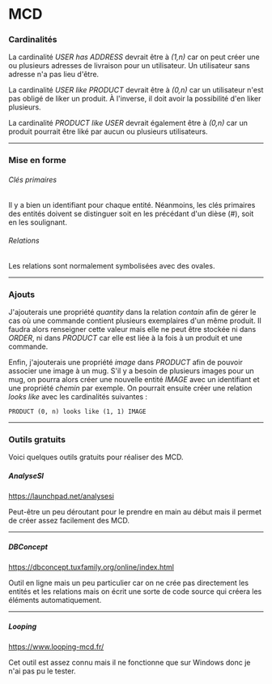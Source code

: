 # MCD



### Cardinalités

La cardinalité *USER has ADDRESS* devrait être à *(1,n)* car on peut créer une ou plusieurs adresses de livraison pour un utilisateur.
Un utilisateur sans adresse n'a pas lieu d'être.

La cardinalité *USER like PRODUCT* devrait être à *(0,n)* car un utilisateur n'est pas obligé de liker un produit.
À l'inverse, il doit avoir la possibilité d'en liker plusieurs.

La cardinalité *PRODUCT like USER* devrait également être à *(0,n)* car un produit pourrait être liké par aucun ou plusieurs utilisateurs.

----

### Mise en forme

###### Clés primaires

Il y a bien un identifiant pour chaque entité.
Néanmoins, les clés primaires des entités doivent se distinguer soit en les précédant d'un dièse (#), soit en les soulignant.

###### Relations

Les relations sont normalement symbolisées avec des ovales.

---

### Ajouts

J'ajouterais une propriété *quantity* dans la relation *contain* afin de gérer le cas où une commande contient plusieurs exemplaires d'un même produit.
Il faudra alors renseigner cette valeur mais elle ne peut être stockée ni dans *ORDER*, ni dans *PRODUCT* car elle est liée à la fois à un produit et une commande.

Enfin, j'ajouterais une propriété *image* dans *PRODUCT* afin de pouvoir associer une image à un mug.
S'il y a besoin de plusieurs images pour un mug, on pourra alors créer une nouvelle entité *IMAGE* avec un identifiant et une propriété *chemin* par exemple.
On pourrait ensuite créer une relation *looks like* avec les cardinalités suivantes :

```
PRODUCT (0, n) looks like (1, 1) IMAGE
```

-----

### Outils gratuits

Voici quelques outils gratuits pour réaliser des MCD.

##### AnalyseSI

https://launchpad.net/analysesi

Peut-être un peu déroutant pour le prendre en main au début mais il permet de créer assez facilement des MCD.

----

##### DBConcept

https://dbconcept.tuxfamily.org/online/index.html

Outil en ligne mais un peu particulier car on ne crée pas directement les entités et les relations mais on écrit une sorte de code source qui créera les éléments automatiquement.

----

##### Looping

https://www.looping-mcd.fr/

Cet outil est assez connu mais il ne fonctionne que sur Windows donc je n'ai pas pu le tester.